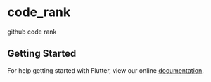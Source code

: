 # code_rank

github code rank

## Getting Started

For help getting started with Flutter, view our online
[documentation](https://flutter.io/).
